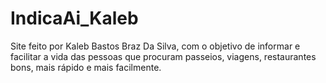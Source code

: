 # IndicaAi_Kaleb
Site feito por Kaleb Bastos Braz Da Silva, com o objetivo de informar e facilitar a vida das pessoas que procuram passeios, viagens, restaurantes bons, mais rápido e mais facilmente.
